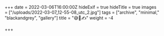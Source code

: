 +++
date = 2022-03-06T16:00:00Z
hideExif = true
hideTitle = true
images = ["/uploads/2022-03-07_12-55-08_utc_2.jpg"]
tags = ["archive", "minimal," "blackandgrey", "gallery"]
title = "😅🤏✍️"
weight = -4

+++
